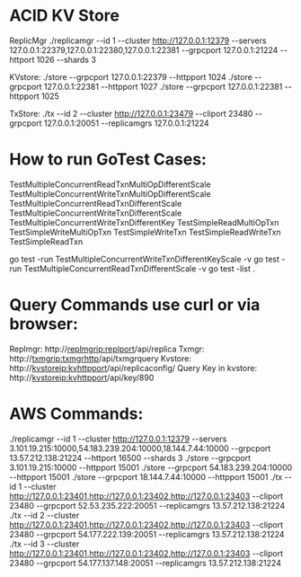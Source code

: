 ACID KV Store
============
ReplicMgr
./replicamgr --id 1 --cluster http://127.0.0.1:12379 --servers 127.0.0.1:22379,127.0.0.1:22380,127.0.0.1:22381 --grpcport 127.0.0.1:21224 --httport 1026 --shards 3

KVstore:
./store --grpcport  127.0.0.1:22379 --httpport 1024
./store  --grpcport 127.0.0.1:22381 --httpport 1027
./store  --grpcport 127.0.0.1:22381 --httpport 1025

TxStore:
./tx --id 2   --cluster http://127.0.0.1:23479 --cliport 23480 --grpcport 127.0.0.1:20051 --replicamgrs 127.0.0.1:21224


How to run GoTest Cases:
======================
TestMultipleConcurrentReadTxnMultiOpDifferentScale
TestMultipleConcurrentWriteTxnMultiOpDifferentScale
TestMultipleConcurrentReadTxnDifferentScale
TestMultipleConcurrentWriteTxnDifferentScale
TestMultipleConcurrentWriteTxnDifferentKey
TestSimpleReadMultiOpTxn
TestSimpleWriteMultiOpTxn
TestSimpleWriteTxn
TestSimpleReadWriteTxn
TestSimpleReadTxn

go test -run  TestMultipleConcurrentWriteTxnDifferentKeyScale -v
go test -run TestMultipleConcurrentReadTxnDifferentScale -v
go test -list . 

Query Commands use curl or via browser:
======================================
Replmgr:   http://<replmgrip:replport>/api/replica
Txmgr:     http://<txmgrip:txmgrhttp>/api/txmgrquery
Kvstore:   http://<kvstoreip:kvhttpport>/api/replicaconfig/
Query Key in kvstore: http://<kvstoreip:kvhttpport>/api/key/890


AWS Commands:
============
./replicamgr --id 1 --cluster http://127.0.0.1:12379 --servers 3.101.19.215:10000,54.183.239.204:10000,18.144.7.44:10000 --grpcport 13.57.212.138:21224 --httport 16500 --shards 3
./store --grpcport 3.101.19.215:10000 --httpport 15001
./store --grpcport 54.183.239.204:10000 --httpport 15001
./store --grpcport 18.144.7.44:10000 --httpport 15001
./tx --id 1 --cluster http://127.0.0.1:23401,http://127.0.0.1:23402,http://127.0.0.1:23403 --cliport 23480 --grpcport 52.53.235.222:20051 --replicamgrs 13.57.212.138:21224
./tx --id 2 --cluster http://127.0.0.1:23401,http://127.0.0.1:23402,http://127.0.0.1:23403 --cliport 23480 --grpcport 54.177.222.139:20051 --replicamgrs 13.57.212.138:21224
./tx --id 3 --cluster http://127.0.0.1:23401,http://127.0.0.1:23402,http://127.0.0.1:23403 --cliport 23480 --grpcport 54.177.137.148:20051 --replicamgrs 13.57.212.138:21224
